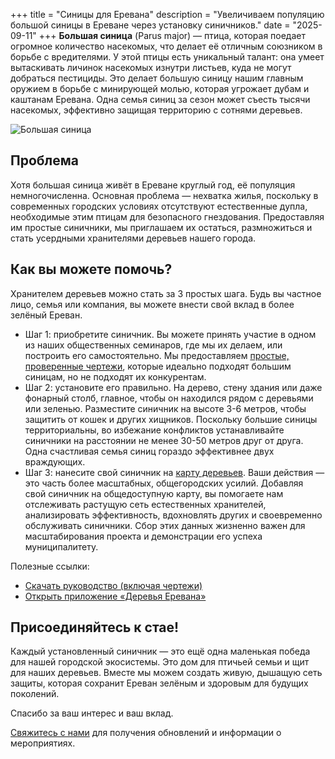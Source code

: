 +++
title = "Синицы для Еревана"
description = "Увеличиваем популяцию большой синицы в Ереване через установку синичников."
date = "2025-09-11"
+++
**Большая синица** (Parus major) — птица, которая поедает огромное количество насекомых, что делает её отличным союзником в борьбе с вредителями.
У этой птицы есть уникальный талант: она умеет вытаскивать личинок насекомых изнутри листьев, куда не могут добраться пестициды.
Это делает большую синицу нашим главным оружием в борьбе с минирующей молью, которая угрожает дубам и каштанам Еревана.
Одна семья синиц за сезон может съесть тысячи насекомых, эффективно защищая территорию с сотнями деревьев.

![Большая синица][2]

## Проблема

Хотя большая синица живёт в Ереване круглый год, её популяция немногочисленна.
Основная проблема — нехватка жилья, поскольку в современных городских условиях отсутствуют естественные дупла, необходимые этим птицам для безопасного гнездования.
Предоставляя им простые синичники, мы приглашаем их остаться, размножиться и стать усердными хранителями деревьев нашего города.

## Как вы можете помочь?

Хранителем деревьев можно стать за 3 простых шага.
Будь вы частное лицо, семья или компания, вы можете внести свой вклад в более зелёный Ереван.

- Шаг 1: приобретите синичник. Вы можете принять участие в одном из наших общественных семинаров, где мы их делаем, или построить его самостоятельно. Мы предоставляем [простые, проверенные чертежи][1], которые идеально подходят большим синицам, но не подходят их конкурентам.
- Шаг 2: установите его правильно. На дерево, стену здания или даже фонарный столб, главное, чтобы он находился рядом с деревьями или зеленью. Разместите синичник на высоте 3-6 метров, чтобы защитить от кошек и других хищников. Поскольку большие синицы территориальны, во избежание конфликтов устанавливайте синичники на расстоянии не менее 30-50 метров друг от друга. Одна счастливая семья синиц гораздо эффективнее двух враждующих.
- Шаг 3: нанесите свой синичник на [карту деревьев][3]. Ваши действия — это часть более масштабных, общегородских усилий. Добавляя свой синичник на общедоступную карту, вы помогаете нам отслеживать растущую сеть естественных хранителей, анализировать эффективность, вдохновлять других и своевременно обслуживать синичники. Сбор этих данных жизненно важен для масштабирования проекта и демонстрации его успеха муниципалитету.

Полезные ссылки:

- [Скачать руководство (включая чертежи)][1]
- [Открыть приложение «Деревья Еревана»][3]

## Присоединяйтесь к стае!

Каждый установленный синичник — это ещё одна маленькая победа для нашей городской экосистемы.
Это дом для птичьей семьи и щит для наших деревьев.
Вместе мы можем создать живую, дышащую сеть защиты, которая сохранит Ереван зелёным и здоровым для будущих поколений.

Спасибо за ваш интерес и ваш вклад.

[Свяжитесь с нами](/connect/) для получения обновлений и информации о мероприятиях.

[1]: /documents/Great-Tits-for-Yerevan.pdf
[2]: /images/parus-major-2.jpg
[3]: https://yerevan.treemaps.app/
